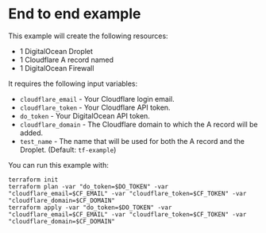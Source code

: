 # End to end example

This example will create the following resources:

- 1 DigitalOcean Droplet 
- 1 Cloudflare A record named
- 1 DigitalOcean Firewall

It requires the following input variables:

- `cloudflare_email`  - Your Cloudflare login email.
- `cloudflare_token`  - Your Cloudflare API token.
- `do_token`          - Your DigitalOcean API token.
- `cloudflare_domain` - The Cloudflare domain to which the A record will be added.
- `test_name` - The name that will be used for both the A record and the Droplet. (Default: `tf-example`)

You can run this example with:

```
terraform init
terraform plan -var "do_token=$DO_TOKEN" -var "cloudflare_email=$CF_EMAIL" -var "cloudflare_token=$CF_TOKEN" -var "cloudflare_domain=$CF_DOMAIN"
terraform apply -var "do_token=$DO_TOKEN" -var "cloudflare_email=$CF_EMAIL" -var "cloudflare_token=$CF_TOKEN" -var "cloudflare_domain=$CF_DOMAIN"
```